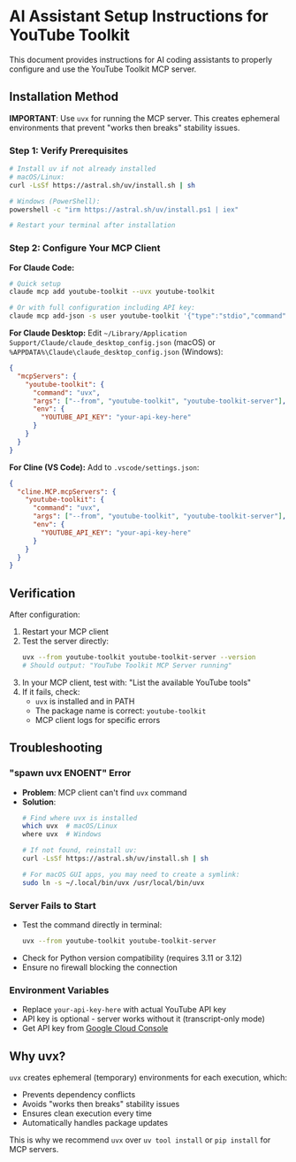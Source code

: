 # AI Assistant Setup Instructions for YouTube Toolkit

This document provides instructions for AI coding assistants to properly configure and use the YouTube Toolkit MCP server.

## Installation Method

**IMPORTANT**: Use `uvx` for running the MCP server. This creates ephemeral environments that prevent "works then breaks" stability issues.

### Step 1: Verify Prerequisites

```bash
# Install uv if not already installed
# macOS/Linux:
curl -LsSf https://astral.sh/uv/install.sh | sh

# Windows (PowerShell):
powershell -c "irm https://astral.sh/uv/install.ps1 | iex"

# Restart your terminal after installation
```

### Step 2: Configure Your MCP Client

**For Claude Code:**
```bash
# Quick setup
claude mcp add youtube-toolkit --uvx youtube-toolkit

# Or with full configuration including API key:
claude mcp add-json -s user youtube-toolkit '{"type":"stdio","command":"uvx","args":["--from","youtube-toolkit","youtube-toolkit-server"],"env":{"YOUTUBE_API_KEY":"your-api-key-here"}}'
```

**For Claude Desktop:**
Edit `~/Library/Application Support/Claude/claude_desktop_config.json` (macOS) or `%APPDATA%\Claude\claude_desktop_config.json` (Windows):

```json
{
  "mcpServers": {
    "youtube-toolkit": {
      "command": "uvx",
      "args": ["--from", "youtube-toolkit", "youtube-toolkit-server"],
      "env": {
        "YOUTUBE_API_KEY": "your-api-key-here"
      }
    }
  }
}
```

**For Cline (VS Code):**
Add to `.vscode/settings.json`:

```json
{
  "cline.MCP.mcpServers": {
    "youtube-toolkit": {
      "command": "uvx",
      "args": ["--from", "youtube-toolkit", "youtube-toolkit-server"],
      "env": {
        "YOUTUBE_API_KEY": "your-api-key-here"
      }
    }
  }
}
```

## Verification

After configuration:

1. Restart your MCP client
2. Test the server directly:
   ```bash
   uvx --from youtube-toolkit youtube-toolkit-server --version
   # Should output: "YouTube Toolkit MCP Server running"
   ```
3. In your MCP client, test with: "List the available YouTube tools"
4. If it fails, check:
   - `uvx` is installed and in PATH
   - The package name is correct: `youtube-toolkit`
   - MCP client logs for specific errors

## Troubleshooting

### "spawn uvx ENOENT" Error
- **Problem**: MCP client can't find `uvx` command
- **Solution**: 
  ```bash
  # Find where uvx is installed
  which uvx  # macOS/Linux
  where uvx  # Windows
  
  # If not found, reinstall uv:
  curl -LsSf https://astral.sh/uv/install.sh | sh
  
  # For macOS GUI apps, you may need to create a symlink:
  sudo ln -s ~/.local/bin/uvx /usr/local/bin/uvx
  ```

### Server Fails to Start
- Test the command directly in terminal:
  ```bash
  uvx --from youtube-toolkit youtube-toolkit-server
  ```
- Check for Python version compatibility (requires 3.11 or 3.12)
- Ensure no firewall blocking the connection

### Environment Variables
- Replace `your-api-key-here` with actual YouTube API key
- API key is optional - server works without it (transcript-only mode)
- Get API key from [Google Cloud Console](https://console.cloud.google.com/)

## Why uvx?

`uvx` creates ephemeral (temporary) environments for each execution, which:
- Prevents dependency conflicts
- Avoids "works then breaks" stability issues
- Ensures clean execution every time
- Automatically handles package updates

This is why we recommend `uvx` over `uv tool install` or `pip install` for MCP servers.